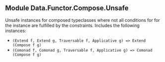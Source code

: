## Module Data.Functor.Compose.Unsafe

Unsafe instances for composed typeclasses where not all conditions for
for the instance are fulfilled by the constraints.
Includes the following instances:
- `(Extend f, Extend g, Traversable f, Applicative g) => Extend (Compose f g)`
- `(Comonad f, Comonad g, Traversable f, Applicative g) => Comonad (Compose f g)`


